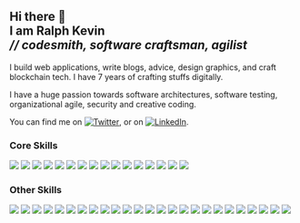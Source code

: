 <h2>
  Hi there 👋 <br/>
  I am Ralph Kevin <br/>
  <i>// codesmith, software craftsman, agilist</i>
</h1>

I build web applications, write blogs, advice, design graphics, and craft blockchain tech.
I have 7 years of crafting stuffs digitally.

I have a huge passion towards software architectures, software testing, organizational agile, security and creative coding.


<!-- Actual text -->

You can find me on [![Twitter][1.2]][1], or on [![LinkedIn][2.2]][2].

<!-- Icons -->

[1.2]: http://i.imgur.com/wWzX9uB.png (twitter icon without padding)
[2.2]: https://raw.githubusercontent.com/MartinHeinz/MartinHeinz/master/linkedin-3-16.png (LinkedIn icon without padding)

<!-- Links to your social media accounts -->

[1]: https://twitter.com/ralphcasipe1
[2]: https://www.linkedin.com/in/ralph-casipe/

### Core Skills
  
  ![](https://img.shields.io/badge/code-JavaScript-blue?style=flat-square&logo=javascript)
  ![](https://img.shields.io/badge/code-TypeScript-blue?style=flat-square&logo=typescript)
  ![](https://img.shields.io/badge/tools-Git-blue?style=flat-square&logo=git)
  ![](https://img.shields.io/badge/os-unix-blue?style=flat-square&logo=linux)
  ![](https://img.shields.io/badge/edtior-VSCode-blue?style=flat-square)
  ![](https://img.shields.io/badge/database-MongoDB-blue?style=flat-square&logo=mongodb)
  ![](https://img.shields.io/badge/database-PostgreSQL-blue?style=flat-square&logo=postgresql)
  ![](https://img.shields.io/badge/tool-Redis-blue?style=flat-square&logo=redis)
  ![](https://img.shields.io/badge/tool-Bazel-blue?style=flat-square&logo=bazel)
  ![](https://img.shields.io/badge/ci-CircleCI-blue?style=flat-square&logo=circleci)
  ![](https://img.shields.io/badge/code-Github%20Actions-blue?style=flat-square)
  ![](https://img.shields.io/badge/tool-GraphQL-blue?style=flat-square&logo=graphql)
  ![](https://img.shields.io/badge/tool-Docker-blue?style=flat-square&logo=docker)
  ![](https://img.shields.io/badge/tool-NodeJS-blue?style=flat-square&logo=nodejs)
  ![](https://img.shields.io/badge/framework-Express-blue?style=flat-square&logo=expressjs)
  ![](https://img.shields.io/badge/framework-Koa-blue?style=flat-square&logo=koajs)
  
### Other Skills
  ![](https://img.shields.io/badge/code-Ruby-blue?style=flat-square&logo=ruby)
  ![](https://img.shields.io/badge/code-Elixir-blue?style=flat-square&logo=elixir)
  ![](https://img.shields.io/badge/code-Go-blue?style=flat-square&logo=go)
  ![](https://img.shields.io/badge/code-PHP-blue?style=flat-square&logo=php)
  ![](https://img.shields.io/badge/code-Python-blue?style=flat-square&logo=python)
  ![](https://img.shields.io/badge/code-Rust-blue?style=flat-square&logo=rust)
  ![](https://img.shields.io/badge/edtior-Vim-blue?style=flat-square&logo=vim)
  ![](https://img.shields.io/badge/database-RethinkDB-blue?style=flat-square&logo=rethinkdb)
  ![](https://img.shields.io/badge/database-BadgerDB-blue?style=flat-square&logo=badgerdb)
  ![](https://img.shields.io/badge/mq-RabbitMQ-blue?style=flat-square&logo=rabbitmq)
  ![](https://img.shields.io/badge/mq-ActiveMQ-blue?style=flat-square&logo=activemq)
  ![](https://img.shields.io/badge/tool-Lerna-blue?style=flat-square&logo=lerna)
  ![](https://img.shields.io/badge/tool-Grafana-blue?style=flat-square&logo=grafana)
  ![](https://img.shields.io/badge/tool-Prometheus-blue?style=flat-square&logo=prometheus) 
  ![](https://img.shields.io/badge/tool-Vector-blue?style=flat-square&logo=vector)
  ![](https://img.shields.io/badge/tool-AWS-blue?style=flat-square&logo=aws)
  ![](https://img.shields.io/badge/tool-Kubernetes-blue?style=flat-square&logo=kubernetes)
  ![](https://img.shields.io/badge/tool-Webpack-blue?style=flat-square&logo=webpack)
  ![](https://img.shields.io/badge/test-Mocha-blue?style=flat-square&logo=mocha)
  ![](https://img.shields.io/badge/tool-Postman-blue?style=flat-square&logo=postman)
  ![](https://img.shields.io/badge/code-Gherkin-blue?style=flat-square&logo=gherkin)
  ![](https://img.shields.io/badge/framework-NestJS-blue?style=flat-square&logo=nestjs)
  ![](https://img.shields.io/badge/framework-Phoenix-blue?style=flat-square&logo=phoenix)
  ![](https://img.shields.io/badge/tool-Tokio-blue?style=flat-square)
  ![](https://img.shields.io/badge/database-Sled-blue?style=flat-square)

<!--
**ralphcasipe1/ralphcasipe1** is a ✨ _special_ ✨ repository because its `README.md` (this file) appears on your GitHub profile.

Here are some ideas to get you started:

- 🔭 I’m currently working on ...
- 🌱 I’m currently learning ...
- 👯 I’m looking to collaborate on ...
- 🤔 I’m looking for help with ...
- 💬 Ask me about ...
- 📫 How to reach me: ...
- 😄 Pronouns: ...
- ⚡ Fun fact: ...
-->
